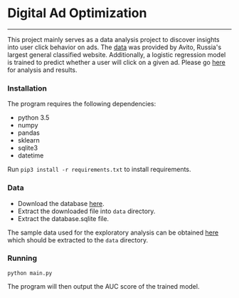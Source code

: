 # Digital Ad Optimization
------------------------------------

This project mainly serves as a data analysis project to discover insights into user click behavior on ads. The [data](https://www.kaggle.com/c/avito-context-ad-clicks/data) was provided by Avito, Russia's largest general classified website.  Additionally, a logistic regression model is trained to predict whether a user will click on a given ad. Please go [here](https://jleung46.github.io/) for analysis and results.

### Installation
The program requires the following dependencies:

 * python 3.5
 * numpy
 * pandas
 * sklearn
 * sqlite3
 * datetime

Run `pip3 install -r requirements.txt` to install requirements.

### Data

* Download the database [here](https://www.kaggle.com/c/avito-context-ad-clicks/data).
* Extract the downloaded file into `data` directory.
* Extract the database.sqlite file.

The sample data used for the exploratory analysis can be obtained [here](https://drive.google.com/open?id=1dLldcIZg0eNTTiVIi0p-ENCHuH0RinMG) which should be extracted to the `data` directory.

### Running

```
python main.py
```

The program will then output the AUC score of the trained model.
